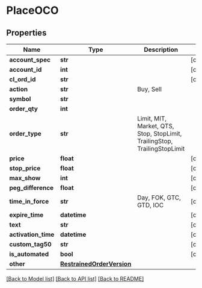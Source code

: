 # PlaceOCO

## Properties
Name | Type | Description | Notes
------------ | ------------- | ------------- | -------------
**account_spec** | **str** |  | [optional] 
**account_id** | **int** |  | [optional] 
**cl_ord_id** | **str** |  | [optional] 
**action** | **str** | Buy, Sell | 
**symbol** | **str** |  | 
**order_qty** | **int** |  | 
**order_type** | **str** | Limit, MIT, Market, QTS, Stop, StopLimit, TrailingStop, TrailingStopLimit | 
**price** | **float** |  | [optional] 
**stop_price** | **float** |  | [optional] 
**max_show** | **int** |  | [optional] 
**peg_difference** | **float** |  | [optional] 
**time_in_force** | **str** | Day, FOK, GTC, GTD, IOC | [optional] 
**expire_time** | **datetime** |  | [optional] 
**text** | **str** |  | [optional] 
**activation_time** | **datetime** |  | [optional] 
**custom_tag50** | **str** |  | [optional] 
**is_automated** | **bool** |  | [optional] 
**other** | [**RestrainedOrderVersion**](RestrainedOrderVersion.md) |  | 

[[Back to Model list]](../README.md#documentation-for-models) [[Back to API list]](../README.md#documentation-for-api-endpoints) [[Back to README]](../README.md)

